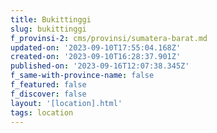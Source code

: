 ```yaml
---
title: Bukittinggi
slug: bukittinggi
f_provinsi-2: cms/provinsi/sumatera-barat.md
updated-on: '2023-09-10T17:55:04.168Z'
created-on: '2023-09-10T16:28:37.901Z'
published-on: '2023-09-16T12:07:38.345Z'
f_same-with-province-name: false
f_featured: false
f_discover: false
layout: '[location].html'
tags: location
---
```



